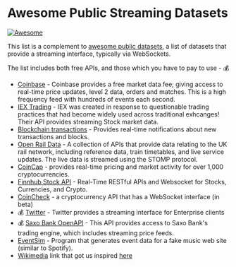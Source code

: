 # Awesome Public Streaming Datasets

[![Awesome](https://cdn.rawgit.com/sindresorhus/awesome/d7305f38d29fed78fa85652e3a63e154dd8e8829/media/badge.svg)](https://github.com/sindresorhus/awesome)

This list is a complement to [awesome public datasets](https://github.com/awesomedata/awesome-public-datasets), a list of datasets that provide a streaming interface, typically via WebSockets.

The list includes both free APIs, and those which you have to pay to use - 💰

- [Coinbase](https://docs.pro.coinbase.com/#websocket-feed) - Coinbase provides a free market data fee; giving access to real-time price updates, level 2 data, orders and matches. This is a high frequency feed with hundreds of events each second.
- [IEX Trading](https://iextrading.com/developer/docs/) - IEX was created in response to questionable trading practices that had become widely used across traditional exhcanges! Their API provides streaming Stock market data.
- [Blockchain transactions](https://www.blockchain.com/api/api_websocket) - Provides real-time notifications about new transactions and blocks.
- [Open Rail Data](https://wiki.openraildata.com/index.php/Rail_Data_FAQ) - A collection of APIs that provide data relating to the UK rail network, including reference data, train timetables, and live service updates. The live data is streamed using the STOMP protocol.
- [CoinCap](https://docs.coincap.io/) - provides real-time pricing and market activity for over 1,000 cryptocurrencies.
- [Finnhub Stock API](https://finnhub.io/) - Real-Time RESTful APIs and Websocket for Stocks, Currencies, and Crypto.
- [CoinCheck](https://coincheck.com/documents/exchange/api#websocket) - a cryptocurrency API that has a WebSocket interface (in beta)
- 💰 [Twitter](https://developer.twitter.com/en/docs/tutorials/consuming-streaming-data.html) - Twitter provides a streaming interface for Enterprise clients
- 💰 [Saxo Bank OpenAPI](https://www.developer.saxo/) - This API provides access to Saxo Bank's trading engine, which includes streaming price feeds.
- [EventSim](https://github.com/viirya/eventsim) - Program that generates event data for a fake music web site (similar to Spotify).
- [Wikimedia](https://stream.wikimedia.org/v2/ui/#/?streams=page-create) link that got us inspired [here](https://stackoverflow.com/questions/39885283/stream-events-from-server-using-websockets)
